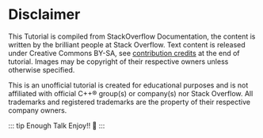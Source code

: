 # Disclaimer

This Tutorial is compiled from StackOverflow Documentation, the content is written by the brilliant people at Stack Overflow. Text content is released under Creative Commons BY-SA, see [contribution credits](./contributors) at the end of tutorial. Images may be copyright of their respective owners unless otherwise specified.

This is an unofficial tutorial is created for educational purposes and is not affiliated with official C++® group(s) or company(s) nor Stack Overflow. All trademarks and registered trademarks are the property of their respective company owners.

::: tip Enough Talk
Enjoy!! 🥳
:::
